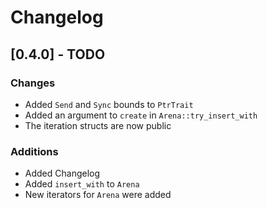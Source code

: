 # Changelog

## [0.4.0] - TODO

### Changes
- Added `Send` and `Sync` bounds to `PtrTrait`
- Added an argument to `create` in `Arena::try_insert_with`
- The iteration structs are now public

### Additions
- Added Changelog
- Added `insert_with` to `Arena`
- New iterators for `Arena` were added